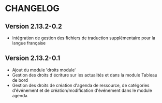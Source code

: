 CHANGELOG
=========

Version 2.13.2-0.2
------------------

 - Intégration de gestion des fichiers de traduction supplémentaire pour la langue française



Version 2.13.2-0.1
------------------

 - Ajout du module 'droits module'
 - Gestion des droits d'écriture sur les actualités et dans la module Tableau de bord
 - Gestion des droits de création d'agenda de ressource, de catégories d'événement et de création/modification d'événement dans le module agenda.